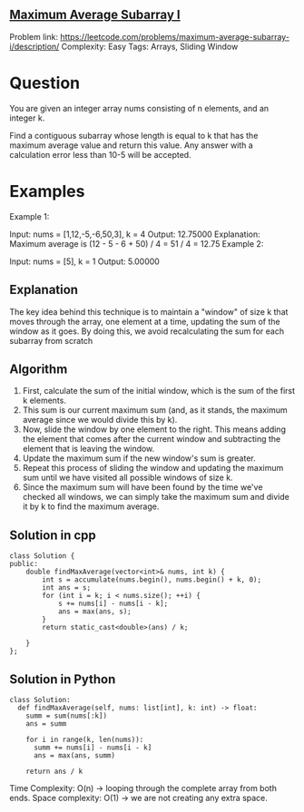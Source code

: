 ## [Maximum Average Subarray I](https://leetcode.com/problems/maximum-average-subarray-i/)

Problem link: https://leetcode.com/problems/maximum-average-subarray-i/description/
Complexity: Easy 
Tags: Arrays, Sliding Window


# Question

You are given an integer array nums consisting of n elements, and an integer k.

Find a contiguous subarray whose length is equal to k that has the maximum average value and return this value. Any answer with a calculation error less than 10-5 will be accepted.


# Examples

Example 1:

Input: nums = [1,12,-5,-6,50,3], k = 4
Output: 12.75000
Explanation: Maximum average is (12 - 5 - 6 + 50) / 4 = 51 / 4 = 12.75
Example 2:

Input: nums = [5], k = 1
Output: 5.00000

## Explanation

The key idea behind this technique is to maintain a "window" of size k that moves through the array, one element at a time, updating the sum of the window as it goes. By doing this, we avoid recalculating the sum for each subarray from scratch

## Algorithm

1. First, calculate the sum of the initial window, which is the sum of the first k elements.
2. This sum is our current maximum sum (and, as it stands, the maximum average since we would divide this by k).
3. Now, slide the window by one element to the right. This means adding the element that comes after the current window and subtracting the element that is leaving the window.
4. Update the maximum sum if the new window's sum is greater.
5. Repeat this process of sliding the window and updating the maximum sum until we have visited all possible windows of size k.
6. Since the maximum sum will have been found by the time we've checked all windows, we can simply take the maximum sum and divide it by k to find the maximum average.


## Solution in cpp
```
class Solution {
public:
    double findMaxAverage(vector<int>& nums, int k) {
        int s = accumulate(nums.begin(), nums.begin() + k, 0);
        int ans = s;
        for (int i = k; i < nums.size(); ++i) {
            s += nums[i] - nums[i - k];
            ans = max(ans, s);
        }
        return static_cast<double>(ans) / k;
        
    }
};
```

## Solution in Python
```
class Solution:
  def findMaxAverage(self, nums: list[int], k: int) -> float:
    summ = sum(nums[:k])
    ans = summ

    for i in range(k, len(nums)):
      summ += nums[i] - nums[i - k]
      ans = max(ans, summ)

    return ans / k
```
Time Complexity: O(n) -> looping through the complete array from both ends.
Space complexity: O(1) -> we are not creating any extra space. 	
